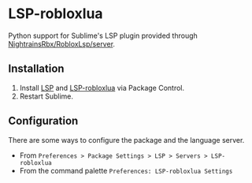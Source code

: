 # LSP-robloxlua

Python support for Sublime's LSP plugin provided through [NightrainsRbx/RobloxLsp/server](https://github.com/NightrainsRbx/RobloxLsp). 

## Installation

1. Install [LSP](https://packagecontrol.io/packages/LSP) and
   [LSP-robloxlua](https://packagecontrol.io/packages/LSP-robloxlua) via Package Control.
1. Restart Sublime.

## Configuration

There are some ways to configure the package and the language server.

- From `Preferences > Package Settings > LSP > Servers > LSP-robloxlua`
- From the command palette `Preferences: LSP-robloxlua Settings`

